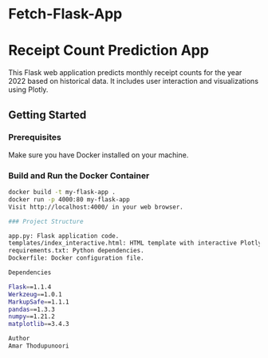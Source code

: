 # Fetch-Flask-App
# Receipt Count Prediction App

This Flask web application predicts monthly receipt counts for the year 2022 based on historical data. It includes user interaction and visualizations using Plotly.

## Getting Started

### Prerequisites

Make sure you have Docker installed on your machine.

### Build and Run the Docker Container

```bash
docker build -t my-flask-app .
docker run -p 4000:80 my-flask-app
Visit http://localhost:4000/ in your web browser.

### Project Structure

app.py: Flask application code.
templates/index_interactive.html: HTML template with interactive Plotly plot.
requirements.txt: Python dependencies.
Dockerfile: Docker configuration file.

Dependencies

Flask==1.1.4
Werkzeug==1.0.1
MarkupSafe==1.1.1
pandas==1.3.3
numpy==1.21.2
matplotlib==3.4.3

Author
Amar Thodupunoori
